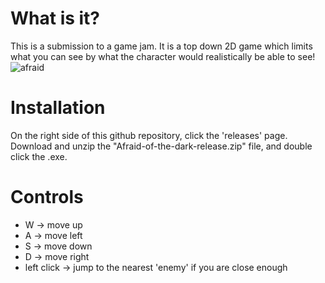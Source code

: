 # What is it?
This is a submission to a game jam. It is a top down 2D game which limits what you can see by what the character would realistically be able to see!
![afraid](https://user-images.githubusercontent.com/45665232/118326165-36c1dc00-b4ca-11eb-8f88-9f0ee2d207f2.png)

# Installation
On the right side of this github repository, click the 'releases' page. Download and unzip the "Afraid-of-the-dark-release.zip" file, and double click the .exe.

# Controls
* W -> move up
* A -> move left
* S -> move down
* D -> move right
* left click -> jump to the nearest 'enemy' if you are close enough
